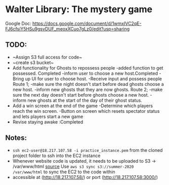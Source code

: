 # Walter Library: The mystery game
Google Doc:
https://docs.google.com/document/d/1wmxIVC2qE-FJ6cfsiY5HSu9gsvDUF_meoxXCuo7gLz0/edit?usp=sharing

## TODO:  
- ~Assign S3 full access for code~
- ~create s3 bucket~
- Add functionality for Ghosts to repossess people
	-added function to get possessed. Completed
	-inform user to choose a new host.Completed
	-Bring up UI for user to choose host.
	-Receive input and possess people
		Route 1;
	-make sure the night doesn't start before dead ghosts choose a new host.
	-inform new ghosts that they are now ghosts.
		Route 2;
	-make sure the next day doesn't start before ghosts choose a new host.
	-inform new ghosts at the start of the day of their ghost status.
- Add a win screen at the end of the game
	-Determine which players reach the win screen.
	-Button on screen which resets spectator status and lets players start a new game
- Revise staying awake :Completed

## Notes:  
- `ssh ec2-user@18.217.107.58 -i practice_instance.pem` from the cloned project folder to ssh into the EC2 instance
- Whenever website code is updated, it needs to be uploaded to S3 -> /var/www/html [source](https://www.youtube.com/watch?v=dhRwKPrum44)
Use `aws s3 sync s3://summer-2020 /var/www/html` to sync the EC2 to the code within 
- accessible at (http://18.217.107.58/) or port (http://18.217.107.58:3000/)
